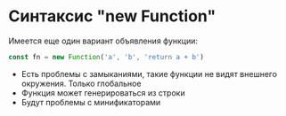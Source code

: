 # Синтаксис "new Function"

Имеется еще один вариант объявления функции:

```js
const fn = new Function('a', 'b', 'return a + b')
```

- Есть проблемы с замыканиями, такие функции не видят внешнего окружения. Только глобальное
- Функция может генерироваться из строки
- Будут проблемы с минификаторами
